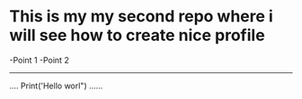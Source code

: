 # This is my my second repo where i will see how to create nice profile 



-Point 1
-Point 2


---

....
Print('Hello worl")
......

